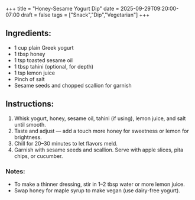 +++
title = "Honey-Sesame Yogurt Dip"
date = 2025-09-29T09:20:00-07:00
draft = false
tags = ["Snack","Dip","Vegetarian"]
+++


## Ingredients:

- 1 cup plain Greek yogurt
- 1 tbsp honey
- 1 tsp toasted sesame oil
- 1 tbsp tahini (optional, for depth)
- 1 tsp lemon juice
- Pinch of salt
- Sesame seeds and chopped scallion for garnish

## Instructions:

1. Whisk yogurt, honey, sesame oil, tahini (if using), lemon juice, and salt until smooth.
2. Taste and adjust — add a touch more honey for sweetness or lemon for brightness.
3. Chill for 20–30 minutes to let flavors meld.
4. Garnish with sesame seeds and scallion. Serve with apple slices, pita chips, or cucumber.

### Notes:

- To make a thinner dressing, stir in 1–2 tbsp water or more lemon juice.
- Swap honey for maple syrup to make vegan (use dairy-free yogurt).

